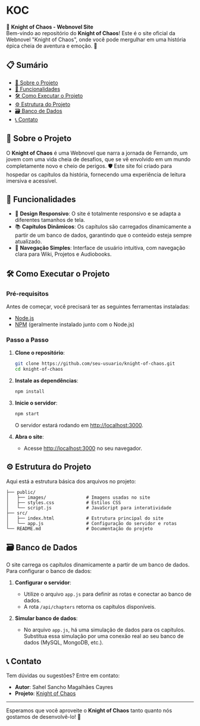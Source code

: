 # KOC

🌌 **Knight of Chaos - Webnovel Site**  
Bem-vindo ao repositório do **Knight of Chaos**! Este é o site oficial da Webnovel "Knight of Chaos", onde você pode mergulhar em uma história épica cheia de aventura e emoção. 🌟

## 📋 Sumário

- [📖 Sobre o Projeto](#-sobre-o-projeto)
- [🚀 Funcionalidades](#-funcionalidades)
- [🛠️ Como Executar o Projeto](#️-como-executar-o-projeto)
- [⚙️ Estrutura do Projeto](#-estrutura-do-projeto)
- [🗃️ Banco de Dados](#-banco-de-dados)
- [📞 Contato](#-contato)

## 📖 Sobre o Projeto

O **Knight of Chaos** é uma Webnovel que narra a jornada de Fernando, um jovem com uma vida cheia de desafios, que se vê envolvido em um mundo completamente novo e cheio de perigos. 🛡️ Este site foi criado para hospedar os capítulos da história, fornecendo uma experiência de leitura imersiva e acessível.

## 🚀 Funcionalidades

- 🎨 **Design Responsivo**: O site é totalmente responsivo e se adapta a diferentes tamanhos de tela.
- 📚 **Capítulos Dinâmicos**: Os capítulos são carregados dinamicamente a partir de um banco de dados, garantindo que o conteúdo esteja sempre atualizado.
- 🔎 **Navegação Simples**: Interface de usuário intuitiva, com navegação clara para Wiki, Projetos e Audiobooks.

## 🛠️ Como Executar o Projeto

### Pré-requisitos

Antes de começar, você precisará ter as seguintes ferramentas instaladas:

- [Node.js](https://nodejs.org/en/)
- [NPM](https://www.npmjs.com/) (geralmente instalado junto com o Node.js)

### Passo a Passo

1. **Clone o repositório**:

   ```bash
   git clone https://github.com/seu-usuario/knight-of-chaos.git
   cd knight-of-chaos
   ```

2. **Instale as dependências**:

   ```bash
   npm install
   ```

3. **Inicie o servidor**:

   ```bash
   npm start
   ```

   O servidor estará rodando em [http://localhost:3000](http://localhost:3000).

4. **Abra o site**:
   - Acesse [http://localhost:3000](http://localhost:3000) no seu navegador.

## ⚙️ Estrutura do Projeto

Aqui está a estrutura básica dos arquivos no projeto:

```
├── public/
│   ├── images/               # Imagens usadas no site
│   ├── styles.css            # Estilos CSS
│   └── script.js             # JavaScript para interatividade
├── src/
│   ├── index.html            # Estrutura principal do site
│   └── app.js                # Configuração do servidor e rotas
└── README.md                 # Documentação do projeto
```

## 🗃️ Banco de Dados

O site carrega os capítulos dinamicamente a partir de um banco de dados. Para configurar o banco de dados:

1. **Configurar o servidor**:

   - Utilize o arquivo `app.js` para definir as rotas e conectar ao banco de dados.
   - A rota `/api/chapters` retorna os capítulos disponíveis.

2. **Simular banco de dados**:
   - No arquivo `app.js`, há uma simulação de dados para os capítulos. Substitua essa simulação por uma conexão real ao seu banco de dados (MySQL, MongoDB, etc.).

## 📞 Contato

Tem dúvidas ou sugestões? Entre em contato:

- **Autor**: Sahel Sancho Magalhães Cayres
- **Projeto**: [Knight of Chaos](https://github.com/seu-usuario/knight-of-chaos)

---

Esperamos que você aproveite o **Knight of Chaos** tanto quanto nós gostamos de desenvolvê-lo! 🌠

